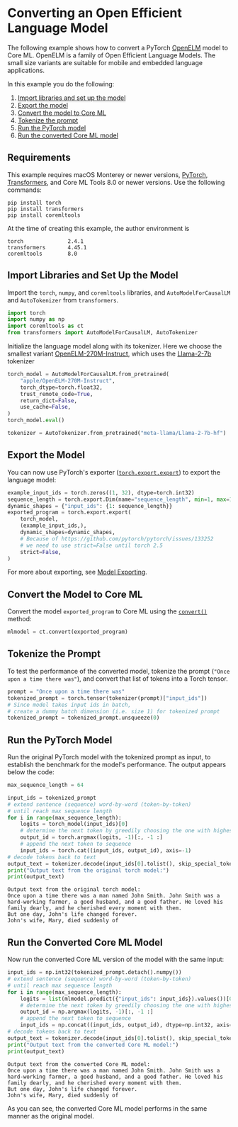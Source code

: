 # Converting an Open Efficient Language Model

The following example shows how to convert a PyTorch [OpenELM](https://huggingface.co/apple/OpenELM) model to Core ML. OpenELM is a family of Open Efficient Language Models. The small size variants are suitable for mobile and embedded language applications.

In this example you do the following:

1. [Import libraries and set up the model](#import-libraries-and-set-up-the-model)
2. [Export the model](#export-the-model)
3. [Convert the model to Core ML](#convert-the-model-to-core-ml)
4. [Tokenize the prompt](#tokenize-the-prompt)
5. [Run the PyTorch model](#run-the-pytorch-model)
6. [Run the converted Core ML model](#run-the-converted-core-ml-model)

## Requirements

This example requires macOS Monterey or newer versions, [PyTorch](https://pytorch.org/), [Transformers](https://huggingface.co/transformers/index.html), and Core ML Tools 8.0 or newer versions. Use the following commands:

```shell
pip install torch
pip install transformers
pip install coremltools
```

At the time of creating this example, the author environment is
```text Output
torch              2.4.1
transformers       4.45.1
coremltools        8.0
```

## Import Libraries and Set Up the Model

Import the `torch`, `numpy`, and `coremltools` libraries, and `AutoModelForCausalLM` and `AutoTokenizer` from `transformers`. 

```python
import torch
import numpy as np
import coremltools as ct
from transformers import AutoModelForCausalLM, AutoTokenizer
```

Initialize the language model along with its tokenizer. Here we choose the smallest variant [OpenELM-270M-Instruct](https://huggingface.co/apple/OpenELM-270M-Instruct), which uses the [Llama-2-7b](https://huggingface.co/meta-llama/Llama-2-7b-hf) tokenizer

```python
torch_model = AutoModelForCausalLM.from_pretrained(
    "apple/OpenELM-270M-Instruct",
    torch_dtype=torch.float32,
    trust_remote_code=True,
    return_dict=False,
    use_cache=False,
)
torch_model.eval()

tokenizer = AutoTokenizer.from_pretrained("meta-llama/Llama-2-7b-hf")
```

## Export the Model

You can now use PyTorch's exporter ([`torch.export.export`](https://pytorch.org/docs/stable/export.html#torch.export.export)) to export the language model:

```python
example_input_ids = torch.zeros((1, 32), dtype=torch.int32)
sequence_length = torch.export.Dim(name="sequence_length", min=1, max=128)
dynamic_shapes = {"input_ids": {1: sequence_length}}
exported_program = torch.export.export(
    torch_model,
    (example_input_ids,),
    dynamic_shapes=dynamic_shapes,
    # Because of https://github.com/pytorch/pytorch/issues/133252
    # we need to use strict=False until torch 2.5
    strict=False,
)
```

For more about exporting, see [Model Exporting](model-exporting).

## Convert the Model to Core ML

Convert the model `exported_program` to Core ML using the [`convert()`](https://apple.github.io/coremltools/source/coremltools.converters.convert.html#module-coremltools.converters._converters_entry) method:

```python
mlmodel = ct.convert(exported_program)
```

## Tokenize the Prompt

To test the performance of the converted model, tokenize the prompt (`"Once upon a time there was"`), and convert that list of tokens into a Torch tensor.

```python
prompt = "Once upon a time there was"
tokenized_prompt = torch.tensor(tokenizer(prompt)["input_ids"])
# Since model takes input ids in batch,
# create a dummy batch dimension (i.e. size 1) for tokenized prompt
tokenized_prompt = tokenized_prompt.unsqueeze(0)
```

## Run the PyTorch Model

Run the original PyTorch model with the tokenized prompt as input, to establish the benchmark for the model's performance. The output appears below the code:

```python
max_sequence_length = 64

input_ids = tokenized_prompt
# extend sentence (sequence) word-by-word (token-by-token)
# until reach max sequence length
for i in range(max_sequence_length):
    logits = torch_model(input_ids)[0]
    # determine the next token by greedily choosing the one with highest logit (probability)
    output_id = torch.argmax(logits, -1)[:, -1 :]
    # append the next token to sequence
    input_ids = torch.cat((input_ids, output_id), axis=-1)
# decode tokens back to text
output_text = tokenizer.decode(input_ids[0].tolist(), skip_special_tokens=True)
print("Output text from the original torch model:")
print(output_text)
```

```text Output
Output text from the original torch model:
Once upon a time there was a man named John Smith. John Smith was a hard-working farmer, a good husband, and a good father. He loved his family dearly, and he cherished every moment with them.
But one day, John's life changed forever.
John's wife, Mary, died suddenly of
```

## Run the Converted Core ML Model

Now run the converted Core ML version of the model with the same input:

```python
input_ids = np.int32(tokenized_prompt.detach().numpy())
# extend sentence (sequence) word-by-word (token-by-token)
# until reach max sequence length
for i in range(max_sequence_length):
    logits = list(mlmodel.predict({"input_ids": input_ids}).values())[0]
    # determine the next token by greedily choosing the one with highest logit (probability)
    output_id = np.argmax(logits, -1)[:, -1 :]
    # append the next token to sequence
    input_ids = np.concat((input_ids, output_id), dtype=np.int32, axis=-1)
# decode tokens back to text
output_text = tokenizer.decode(input_ids[0].tolist(), skip_special_tokens=True)
print("Output text from the converted Core ML model:")
print(output_text)
```

```text Output
Output text from the converted Core ML model:
Once upon a time there was a man named John Smith. John Smith was a hard-working farmer, a good husband, and a good father. He loved his family dearly, and he cherished every moment with them.
But one day, John's life changed forever.
John's wife, Mary, died suddenly of
```

As you can see, the converted Core ML model performs in the same manner as the original model.
